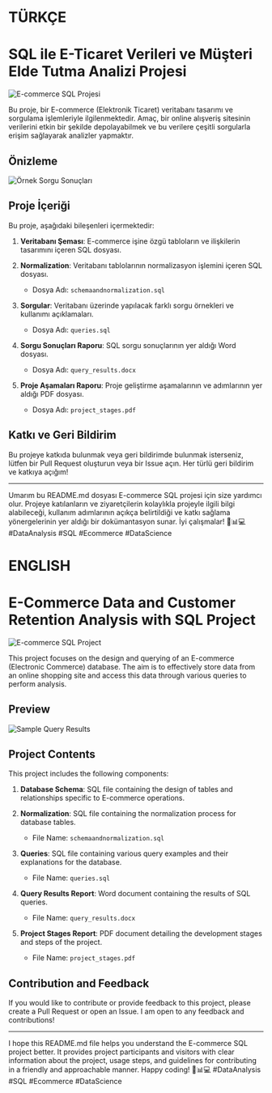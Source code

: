 # TÜRKÇE
# SQL ile E-Ticaret Verileri ve Müşteri Elde Tutma Analizi Projesi

![E-commerce SQL Projesi](https://github.com/huseyincenik/SQL---Structured-Query-Language/assets/127469334/5eedd4ab-fee5-4f4a-b7d5-9247b2661219)

Bu proje, bir E-commerce (Elektronik Ticaret) veritabanı tasarımı ve sorgulama işlemleriyle ilgilenmektedir. Amaç, bir online alışveriş sitesinin verilerini etkin bir şekilde depolayabilmek ve bu verilere çeşitli sorgularla erişim sağlayarak analizler yapmaktır.

## Önizleme

![Örnek Sorgu Sonuçları](https://github.com/huseyincenik/SQL---Structured-Query-Language/assets/127469334/198aee57-f00f-490b-abef-287f7b5c9ffd)

## Proje İçeriği

Bu proje, aşağıdaki bileşenleri içermektedir:

1. **Veritabanı Şeması**: E-commerce işine özgü tabloların ve ilişkilerin tasarımını içeren SQL dosyası.

2. **Normalization**: Veritabanı tablolarının normalizasyon işlemini içeren SQL dosyası.
   - Dosya Adı: `schemaandnormalization.sql`

3. **Sorgular**: Veritabanı üzerinde yapılacak farklı sorgu örnekleri ve kullanımı açıklamaları.
   - Dosya Adı: `queries.sql`

4. **Sorgu Sonuçları Raporu**: SQL sorgu sonuçlarının yer aldığı Word dosyası.
   - Dosya Adı: `query_results.docx`

5. **Proje Aşamaları Raporu**: Proje geliştirme aşamalarının ve adımlarının yer aldığı PDF dosyası.
   - Dosya Adı: `project_stages.pdf`


## Katkı ve Geri Bildirim

Bu projeye katkıda bulunmak veya geri bildirimde bulunmak isterseniz, lütfen bir Pull Request oluşturun veya bir Issue açın. Her türlü geri bildirim ve katkıya açığım!


---

Umarım bu README.md dosyası E-commerce SQL projesi için size yardımcı olur. Projeye katılanların ve ziyaretçilerin kolaylıkla projeyle ilgili bilgi alabileceği, kullanım adımlarının açıkça belirtildiği ve katkı sağlama yönergelerinin yer aldığı bir dokümantasyon sunar. İyi çalışmalar! 🚀📊💻 #DataAnalysis #SQL #Ecommerce #DataScience

# ENGLISH

# E-Commerce Data and Customer Retention Analysis with SQL Project

![E-commerce SQL Project](https://github.com/huseyincenik/SQL---Structured-Query-Language/assets/127469334/5eedd4ab-fee5-4f4a-b7d5-9247b2661219)

This project focuses on the design and querying of an E-commerce (Electronic Commerce) database. The aim is to effectively store data from an online shopping site and access this data through various queries to perform analysis.

## Preview

![Sample Query Results](https://github.com/huseyincenik/SQL---Structured-Query-Language/assets/127469334/198aee57-f00f-490b-abef-287f7b5c9ffd)

## Project Contents

This project includes the following components:

1. **Database Schema**: SQL file containing the design of tables and relationships specific to E-commerce operations.

2. **Normalization**: SQL file containing the normalization process for database tables.
   - File Name: `schemaandnormalization.sql`

3. **Queries**: SQL file containing various query examples and their explanations for the database.
   - File Name: `queries.sql`

4. **Query Results Report**: Word document containing the results of SQL queries.
   - File Name: `query_results.docx`

5. **Project Stages Report**: PDF document detailing the development stages and steps of the project.
   - File Name: `project_stages.pdf`

## Contribution and Feedback

If you would like to contribute or provide feedback to this project, please create a Pull Request or open an Issue. I am open to any feedback and contributions!

---

I hope this README.md file helps you understand the E-commerce SQL project better. It provides project participants and visitors with clear information about the project, usage steps, and guidelines for contributing in a friendly and approachable manner. Happy coding! 🚀📊💻 #DataAnalysis #SQL #Ecommerce #DataScience

